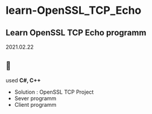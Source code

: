 # learn-OpenSSL_TCP_Echo

## Learn OpenSSL TCP Echo programm

2021.02.22

:purple_heart:
---
used **C#, C++**

- Solution : OpenSSL TCP Project
- Sever programm
- Client programm

